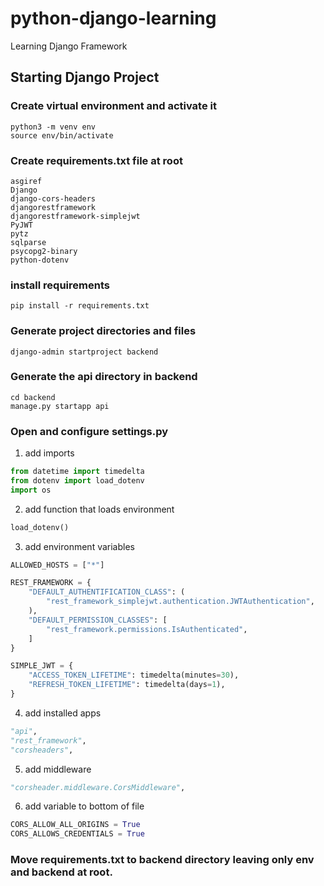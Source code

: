 # python-django-learning
Learning Django Framework

## Starting Django Project

### Create virtual environment and activate it

```shell
python3 -m venv env
source env/bin/activate 	
```

### Create requirements.txt file at root

```text
asgiref 
Django 
django-cors-headers 
djangorestframework 
djangorestframework-simplejwt 
PyJWT 
pytz 
sqlparse 
psycopg2-binary 
python-dotenv 
```

### install requirements

```shell
pip install -r requirements.txt
```

### Generate project directories and files

```shell
django-admin startproject backend
```

### Generate the api directory in backend

```shell
cd backend
manage.py startapp api
```

### Open and configure settings.py
1. add imports

```python
from datetime import timedelta
from dotenv import load_dotenv
import os
```

2. add function that loads environment

```python
load_dotenv()
```

3. add environment variables
```python
ALLOWED_HOSTS = ["*"]

REST_FRAMEWORK = {
	"DEFAULT_AUTHENTIFICATION_CLASS": (
		"rest_framework_simplejwt.authentication.JWTAuthentication",
	),
	"DEFAULT_PERMISSION_CLASSES": [
		"rest_framework.permissions.IsAuthenticated",
	]
}

SIMPLE_JWT = {
	"ACCESS_TOKEN_LIFETIME": timedelta(minutes=30),
	"REFRESH_TOKEN_LIFETIME": timedelta(days=1),
}
```

4. add installed apps

```python
"api",
"rest_framework",
"corsheaders",
```

5. add middleware

```python
"corsheader.middleware.CorsMiddleware",

```

6. add variable to bottom of file

```python
CORS_ALLOW_ALL_ORIGINS = True
CORS_ALLOWS_CREDENTIALS = True
```

### Move requirements.txt to backend directory leaving only env and backend at root.





